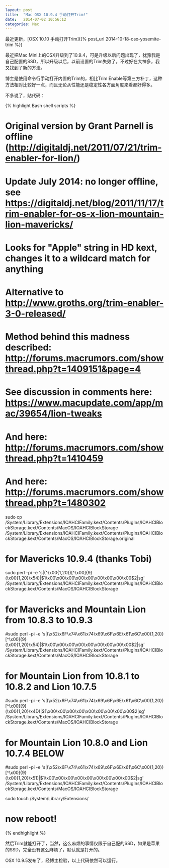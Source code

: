 ```yaml
---
layout: post
title:  "Mac OSX 10.9.4 手动打开Trim!"
date:   2014-07-02 10:56:12
categories: Mac
---
```

最近更新，[OSX 10.10 手动打开Trim]({% post_url 2014-10-18-osx-yosemite-trim %})

最近把Mac Mini上的OSX升级到了10.9.4，可是升级以后问题出现了，犹豫我是自己配置的SSD，所以升级以后，以前设置的Trim失效了。不过好在大神多，我又找到了新的方法。

博主是使用命令行手动打开内置的Trim的，相比Trim Enable等第三方补丁，这种方法相对比较好一点，而且无论从性能还是稳定性各方面角度来看都好得多。

不多说了，贴代码：


{% highlight Bash shell scripts %}
#
# Original version by Grant Parnell is offline (http://digitaldj.net/2011/07/21/trim-enabler-for-lion/)
# Update July 2014: no longer offline, see https://digitaldj.net/blog/2011/11/17/trim-enabler-for-os-x-lion-mountain-lion-mavericks/
#
# Looks for "Apple" string in HD kext, changes it to a wildcard match for anything
#
# Alternative to http://www.groths.org/trim-enabler-3-0-released/
# Method behind this madness described: http://forums.macrumors.com/showthread.php?t=1409151&page=4
# See discussion in comments here: https://www.macupdate.com/app/mac/39654/lion-tweaks
# And here: http://forums.macrumors.com/showthread.php?t=1410459
# And here: http://forums.macrumors.com/showthread.php?t=1480302
 
sudo cp /System/Library/Extensions/IOAHCIFamily.kext/Contents/PlugIns/IOAHCIBlockStorage.kext/Contents/MacOS/IOAHCIBlockStorage /System/Library/Extensions/IOAHCIFamily.kext/Contents/PlugIns/IOAHCIBlockStorage.kext/Contents/MacOS/IOAHCIBlockStorage.original
 
# for Mavericks 10.9.4 (thanks Tobi)
sudo perl -pi -e 's|(^\x00{1,20})[^\x00]{9}(\x00{1,20}\x54)|$1\x00\x00\x00\x00\x00\x00\x00\x00\x00$2|sg' /System/Library/Extensions/IOAHCIFamily.kext/Contents/PlugIns/IOAHCIBlockStorage.kext/Contents/MacOS/IOAHCIBlockStorage
 
# for Mavericks and Mountain Lion from 10.8.3 to 10.9.3 
#sudo perl -pi -e 's|(\x52\x6F\x74\x61\x74\x69\x6F\x6E\x61\x6C\x00{1,20})[^\x00]{9}(\x00{1,20}\x54)|$1\x00\x00\x00\x00\x00\x00\x00\x00\x00$2|sg' /System/Library/Extensions/IOAHCIFamily.kext/Contents/PlugIns/IOAHCIBlockStorage.kext/Contents/MacOS/IOAHCIBlockStorage
 
# for Mountain Lion from 10.8.1 to 10.8.2 and Lion 10.7.5
#sudo perl -pi -e 's|(\x52\x6F\x74\x61\x74\x69\x6F\x6E\x61\x6C\x00{1,20})[^\x00]{9}(\x00{1,20}\x4D)|$1\x00\x00\x00\x00\x00\x00\x00\x00\x00$2|sg' /System/Library/Extensions/IOAHCIFamily.kext/Contents/PlugIns/IOAHCIBlockStorage.kext/Contents/MacOS/IOAHCIBlockStorage
 
# for Mountain Lion 10.8.0 and Lion 10.7.4 BELOW
#sudo perl -pi -e 's|(\x52\x6F\x74\x61\x74\x69\x6F\x6E\x61\x6C\x00{1,20})[^\x00]{9}(\x00{1,20}\x51)|$1\x00\x00\x00\x00\x00\x00\x00\x00\x00$2|sg' /System/Library/Extensions/IOAHCIFamily.kext/Contents/PlugIns/IOAHCIBlockStorage.kext/Contents/MacOS/IOAHCIBlockStorage
 
sudo touch /System/Library/Extensions/
 
# now reboot!
{% endhighlight %}


然后Trim就能打开了，当然，这么麻烦的事情仅限于自己配的SSD，如果是苹果的SSD，完全没有这么麻烦了，默认就是打开的。

OSX 10.9.5发布了，经博主检验，以上代码依然可以运行。